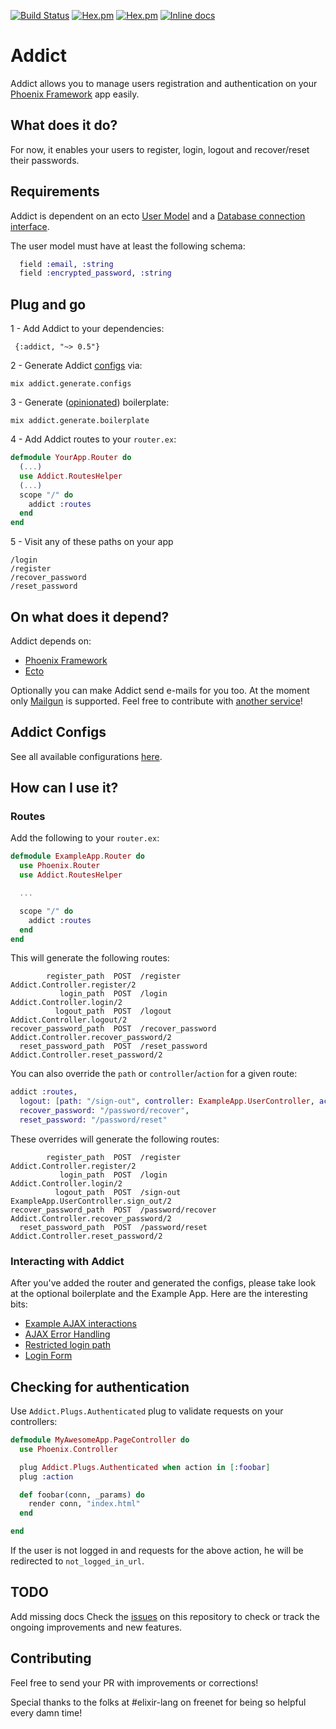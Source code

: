 [![Build Status](https://travis-ci.org/trenpixster/addict.svg)](https://travis-ci.org/trenpixster/addict) [![Hex.pm](http://img.shields.io/hexpm/v/addict.svg)](https://hex.pm/packages/addict) [![Hex.pm](http://img.shields.io/hexpm/dt/addict.svg)](https://hex.pm/packages/addict)
[![Inline docs](http://inch-ci.org/github/trenpixster/addict.svg)](http://inch-ci.org/github/trenpixster/addict)

# Addict

Addict allows you to manage users registration and authentication on your [Phoenix Framework](http://www.phoenixframework.org) app easily.

## What does it do?
For now, it enables your users to register, login, logout and recover/reset their passwords.

## Requirements

Addict is dependent on an ecto [User Model](https://github.com/elixir-lang/ecto/blob/master/examples/simple/lib/simple.ex#L18) and a [Database connection interface](https://github.com/elixir-lang/ecto/blob/master/examples/simple/lib/simple.ex#L12).

The user model must have at least the following schema:
```elixir
  field :email, :string
  field :encrypted_password, :string
```

## Plug and go
1 - Add Addict to your dependencies:
```
 {:addict, "~> 0.5"}
```
2 - Generate Addict [configs](docs/configs.md) via:
```
mix addict.generate.configs
```
3 - Generate ([opinionated](#gen_boilerplate)) boilerplate:
```
mix addict.generate.boilerplate
```
4 - Add Addict routes to your `router.ex`:
```elixir
defmodule YourApp.Router do
  (...)
  use Addict.RoutesHelper
  (...)
  scope "/" do
    addict :routes
  end
end
```
5 - Visit any of these paths on your app
```
/login
/register
/recover_password
/reset_password
```

## On what does it depend?
Addict depends on:
- [Phoenix Framework](http://www.phoenixframework.org)
- [Ecto](https://github.com/elixir-lang/ecto)

Optionally you can make Addict send e-mails for you too. At the moment only [Mailgun](https://mailgun.com) is supported. Feel free to contribute with [another service](#mailers)!

## Addict Configs

See all available configurations [here](docs/configs.md).

## How can I use it?

### Routes

Add the following to your `router.ex`:

```elixir
defmodule ExampleApp.Router do
  use Phoenix.Router
  use Addict.RoutesHelper

  ...

  scope "/" do
    addict :routes
  end
end
```

This will generate the following routes:

```
        register_path  POST  /register          Addict.Controller.register/2
           login_path  POST  /login             Addict.Controller.login/2
          logout_path  POST  /logout            Addict.Controller.logout/2
recover_password_path  POST  /recover_password  Addict.Controller.recover_password/2
  reset_password_path  POST  /reset_password    Addict.Controller.reset_password/2
```

You can also override the `path` or `controller`/`action` for a given route:

```elixir
addict :routes,
  logout: [path: "/sign-out", controller: ExampleApp.UserController, action: :sign_out],
  recover_password: "/password/recover",
  reset_password: "/password/reset"
```

These overrides will generate the following routes:

```
        register_path  POST  /register          Addict.Controller.register/2
           login_path  POST  /login             Addict.Controller.login/2
          logout_path  POST  /sign-out          ExampleApp.UserController.sign_out/2
recover_password_path  POST  /password/recover  Addict.Controller.recover_password/2
  reset_password_path  POST  /password/reset    Addict.Controller.reset_password/2
```

### Interacting with Addict

After you've added the router and generated the configs, please take look at the optional boilerplate and the Example App. Here are the interesting bits:
- [Example AJAX interactions](https://github.com/trenpixster/addict/blob/master/boilerplate/addict.js)
- [AJAX Error Handling](https://github.com/trenpixster/addict/blob/master/boilerplate/addict.js#L67)
- [Restricted login path](https://github.com/trenpixster/addict/blob/master/example_app/web/controllers/page_controller.ex#L3)
- [Login Form](https://github.com/trenpixster/addict/blob/master/boilerplate/login.html.eex)

## Checking for authentication
Use `Addict.Plugs.Authenticated` plug to validate requests on your controllers:
```elixir
defmodule MyAwesomeApp.PageController do
  use Phoenix.Controller

  plug Addict.Plugs.Authenticated when action in [:foobar]
  plug :action

  def foobar(conn, _params) do
    render conn, "index.html"
  end

end
```

If the user is not logged in and requests for the above action, he will be redirected to `not_logged_in_url`.

## TODO
Add missing docs
Check the [issues](https://github.com/trenpixster/addict/issues) on this repository to check or track the ongoing improvements and new features.

## Contributing

Feel free to send your PR with improvements or corrections!

Special thanks to the folks at #elixir-lang on freenet for being so helpful every damn time!
